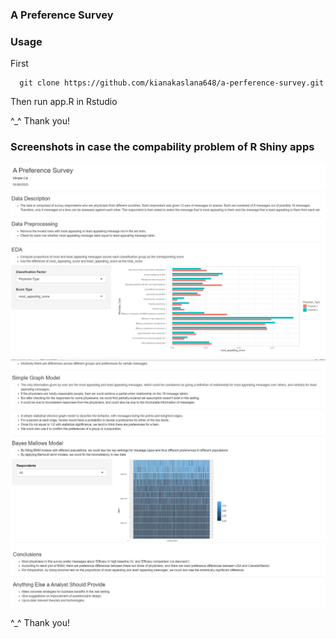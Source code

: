 ### A Preference Survey
### Usage
First
```
  git clone https://github.com/kianakaslana648/a-perference-survey.git
```
Then run app.R in Rstudio

^_^ Thank you!

### Screenshots in case the compability problem of R Shiny apps
![alt text](./screenshots/title.jpg)
![alt text](./screenshots/1.jpg)
![alt text](./screenshots/2.jpg)
![alt text](./screenshots/3.jpg)

^_^ Thank you!
